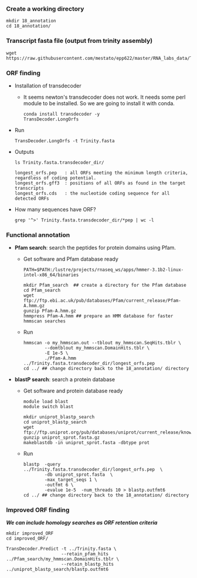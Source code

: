 ### Create a working directory

```{php}
mkdir 18_annotation
cd 18_annotation/
```

### Transcript fasta file (output from trinity assembly)

```{php}
wget https://raw.githubusercontent.com/mestato/epp622/master/RNA_labs_data/Trinity.fasta
```

### ORF finding

* Installation of  transdecoder
    + It seems newton's transdecoder does not work. It needs some perl module to be installed. So we are going to install it with conda.

        ```{R}
        conda install transdecoder -y
        TransDecoder.LongOrfs
        ```

* Run
    ```{php}
    TransDecoder.LongOrfs -t Trinity.fasta
    ```

* Outputs
    
    ```{php}
    ls Trinity.fasta.transdecoder_dir/
    ```
    
    ```{R}
    longest_orfs.pep   : all ORFs meeting the minimum length criteria, regardless of coding potential.
    longest_orfs.gff3  : positions of all ORFs as found in the target transcripts
    longest_orfs.cds   : the nucleotide coding sequence for all detected ORFs
    ```

* How many sequences have ORF?

    ```{php}
    grep '^>' Trinity.fasta.transdecoder_dir/*pep | wc -l
    ```

### Functional annotation

* __Pfam search__: search the peptides for protein domains using Pfam.

    + Get software and Pfam database ready
        ```{php}
        PATH=$PATH:/lustre/projects/rnaseq_ws/apps/hmmer-3.1b2-linux-intel-x86_64/binaries
        
        mkdir Pfam_search  ## create a directory for the Pfam database
        cd Pfam_search
        wget ftp://ftp.ebi.ac.uk/pub/databases/Pfam/current_release/Pfam-A.hmm.gz
        gunzip Pfam-A.hmm.gz
        hmmpress Pfam-A.hmm ## prepare an HMM database for faster hmmscan searches
        ```

    + Run
        ```{php}
        hmmscan -o my_hmmscan.out --tblout my_hmmscan.SeqHits.tblr \
                --domtblout my_hmmscan.DomainHits.tblr \
                -E 1e-5 \
                ./Pfam-A.hmm ../Trinity.fasta.transdecoder_dir/longest_orfs.pep
        cd ../ ## change directory back to the 18_annotation/ directory
        ```
    
* __blastP search__: search a protein database

    + Get software and protein database ready
        
        ```{php}
        module load blast
        module switch blast
        
        mkdir uniprot_blastp_search
        cd uniprot_blastp_search
        wget ftp://ftp.uniprot.org/pub/databases/uniprot/current_release/knowledgebase/complete/uniprot_sprot.fasta.gz
        gunzip uniprot_sprot.fasta.gz
        makeblastdb -in uniprot_sprot.fasta -dbtype prot
        ```
    
    + Run
        
        ```{php}
        blastp  -query ../Trinity.fasta.transdecoder_dir/longest_orfs.pep  \
                -db uniprot_sprot.fasta  \
                -max_target_seqs 1 \
                -outfmt 6 \
                -evalue 1e-5  -num_threads 10 > blastp.outfmt6
        cd ../ ## change directory back to the 18_annotation/ directory
        ```


### Improved ORF finding

__*We can include homology searches as ORF retention criteria*__

```{php}
mkdir improved_ORF
cd improved_ORF/
```

```{php}
TransDecoder.Predict -t ../Trinity.fasta \
                     --retain_pfam_hits ../Pfam_search/my_hmmscan.DomainHits.tblr \
                     --retain_blastp_hits ../uniprot_blastp_search/blastp.outfmt6
```

